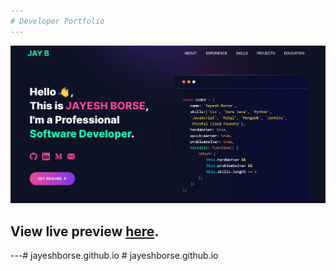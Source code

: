 ```yaml
---
# Developer Portfolio
---
```

![](./public/image/portfolio_screen.png)

## View live preview [here]().
---#   j a y e s h b o r s e . g i t h u b . i o 
 
 #   j a y e s h b o r s e . g i t h u b . i o 
 
 